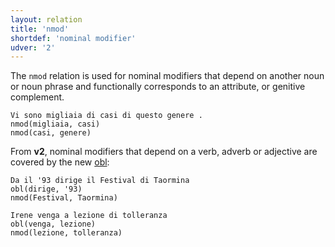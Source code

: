 ```yaml
---
layout: relation
title: 'nmod'
shortdef: 'nominal modifier'
udver: '2'
---
```


The <code>nmod</code> relation is used for nominal modifiers that depend on another noun or noun phrase and functionally corresponds to an attribute, or genitive complement. 
~~~ sdparse
Vi sono migliaia di casi di questo genere . 
nmod(migliaia, casi)
nmod(casi, genere)
~~~

From **v2**, nominal modifiers that depend on a verb, adverb or adjective are covered by the new [obl]():

~~~ sdparse
Da il '93 dirige il Festival di Taormina 
obl(dirige, '93)
nmod(Festival, Taormina)
~~~
~~~ sdparse
Irene venga a lezione di tolleranza 
obl(venga, lezione)
nmod(lezione, tolleranza)
~~~


<!-- Interlanguage links updated St lis 3 20:58:58 CET 2021 -->
